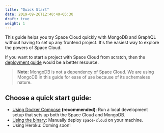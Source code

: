 ```yaml
---
title: "Quick Start"
date: 2019-09-26T12:40:40+05:30
draft: true
weight: 1
---
```


This guide helps you try Space Cloud quickly with MongoDB and GraphQL without having to set up any frontend project. It's the easiest way to explore the powers of Space Cloud.

If you want to start a project with Space Cloud from scratch, then the [deployment guide](/getting-started/deployment) would be a better resource.

> **Note:** MongoDB is not a dependency of Space Cloud. We are using MongoDB in this guide for ease of use because of its schemaless nature.

## Choose a quick start guide:
- [Using Docker Compose](/getting-started/quick-start/docker-compose) **(recommended)**: Run a local development setup that sets up both the Space Cloud and MongoDB.
- [Using the binary](/getting-started/quick-start/manual): Manually deploy `space-cloud` on your machine.
- Using Heroku: Coming soon!